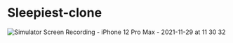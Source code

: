 # Sleepiest-clone
![Simulator Screen Recording - iPhone 12 Pro Max - 2021-11-29 at 11 30 32](https://user-images.githubusercontent.com/32536638/143842437-cc1ef11f-4343-4f0e-9cd0-3ab3efbdbf99.gif)
